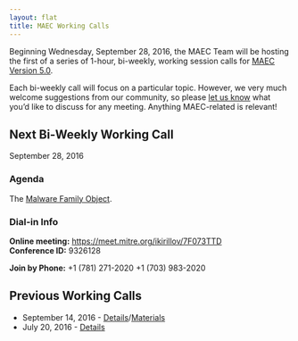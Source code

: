 ```yaml
---
layout: flat
title: MAEC Working Calls
---
```


Beginning Wednesday, September 28, 2016, the MAEC Team will be hosting the first of a series of 1-hour, bi-weekly, working session calls for [MAEC Version 5.0](http://maecproject.github.io/documentation/roadmap/). 

Each bi-weekly call will focus on a particular topic. However, we very much welcome suggestions from our community, so please [let us know](maec@mitre.org) what you’d like to discuss for any meeting. Anything MAEC-related is relevant! 

## Next Bi-Weekly Working Call

September 28, 2016

### Agenda

The [Malware Family Object](https://docs.google.com/document/d/1cnjjZAPHITFjo_8xGVBo1mX9Qvo7pN-YJ4pRZwdsuL0/edit#heading=h.c3b7rqfk03ax). 
 
### Dial-in Info

**Online meeting:**  https://meet.mitre.org/ikirillov/7F073TTD          
**Conference ID:**   9326128          

**Join by Phone:** 
+1 (781) 271-2020 
+1 (703) 983-2020 
 
## Previous Working Calls

* September 14, 2016 - [Details](http://stixproject.tumblr.com/post/150092860697/call-details-final-agenda-for-2nd-maec-50)/[Materials](http://making-security-measurable.1364806.n2.nabble.com/Re-MAEC-MAEC-5-0-Working-Session-td7589436.html#a7589449)
* July 20, 2016 - [Details](http://stixproject.tumblr.com/post/147458851807/call-details-final-agenda-for-maec-50-working)

